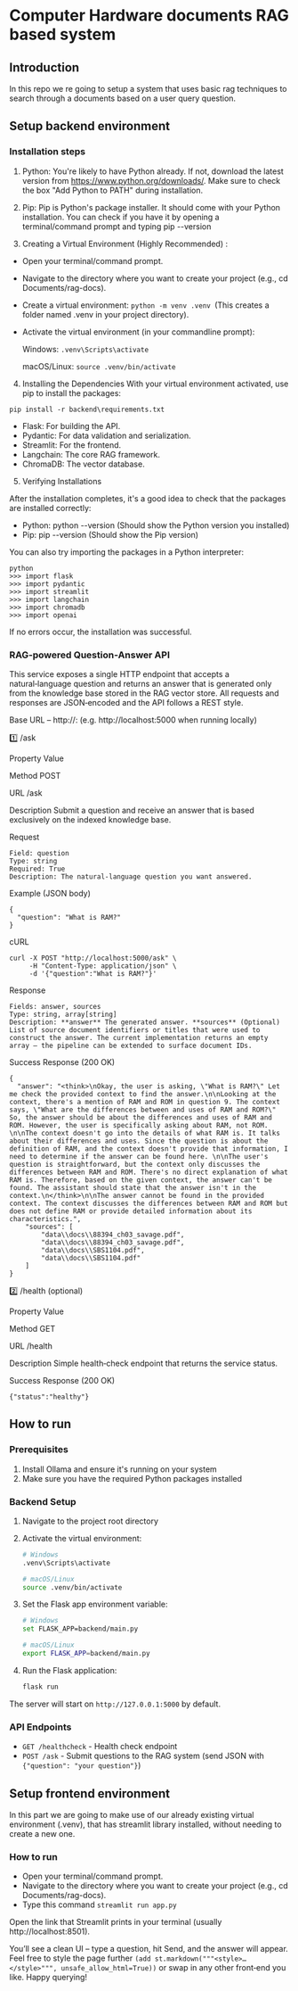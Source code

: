 # Computer Hardware documents RAG based system

## Introduction
In this repo we re going to setup a system that uses basic rag techniques to search through a documents based on a user query question.


## Setup backend environment

### Installation steps
1. Python: You're likely to have Python already. If not, download the latest version from https://www.python.org/downloads/. Make sure to check the box "Add Python to PATH" during installation.

2. Pip: Pip is Python's package installer. It should come with your Python installation. You can check if you have it by opening a terminal/command prompt and typing pip --version

3. Creating a Virtual Environment (Highly Recommended) :
- Open your terminal/command prompt.
- Navigate to the directory where you want to create your project (e.g., cd Documents/rag-docs).
- Create a virtual environment: ```python -m venv .venv ```(This creates a folder named .venv in your project directory).
- Activate the virtual environment (in your commandline prompt):

  Windows: ```.venv\Scripts\activate```

  macOS/Linux: ```source .venv/bin/activate```

4. Installing the Dependencies
With your virtual environment activated, use pip to install the packages:
```
pip install -r backend\requirements.txt
```
* Flask: For building the API.
* Pydantic: For data validation and serialization.
* Streamlit: For the frontend.
* Langchain: The core RAG framework.
* ChromaDB: The vector database.

5. Verifying Installations

After the installation completes, it's a good idea to check that the packages are installed correctly:

* Python: python --version (Should show the Python version you installed)
* Pip: pip --version (Should show the Pip version)

You can also try importing the packages in a Python interpreter:
```
python
>>> import flask
>>> import pydantic
>>> import streamlit
>>> import langchain
>>> import chromadb
>>> import openai
```
If no errors occur, the installation was successful.

### RAG‑powered Question‑Answer API

This service exposes a single HTTP endpoint that accepts a natural‑language question and returns an answer that is generated only from the knowledge base stored in the RAG vector store.
All requests and responses are JSON‑encoded and the API follows a REST style.

Base URL – http://<host>:<port>
(e.g. http://localhost:5000 when running locally)

1️⃣ /ask

Property	Value

Method	POST

URL	/ask

Description	Submit a question and receive an answer that is based exclusively on the indexed knowledge base.

Request 
```
Field: question
Type: string
Required: True
Description: The natural‑language question you want answered.
```
Example (JSON body)
```
{
  "question": "What is RAM?"
}
```
cURL
```
curl -X POST "http://localhost:5000/ask" \
     -H "Content-Type: application/json" \
     -d '{"question":"What is RAM?"}'
```
Response
```
Fields: answer, sources	
Type: string, array[string]
Description: **answer** The generated answer. **sources** (Optional) List of source document identifiers or titles that were used to construct the answer. The current implementation returns an empty array – the pipeline can be extended to surface document IDs.
```
Success Response (200 OK)
```
{
  "answer": "<think>\nOkay, the user is asking, \"What is RAM?\" Let me check the provided context to find the answer.\n\nLooking at the context, there's a mention of RAM and ROM in question 9. The context says, \"What are the differences between and uses of RAM and ROM?\" So, the answer should be about the differences and uses of RAM and ROM. However, the user is specifically asking about RAM, not ROM. \n\nThe context doesn't go into the details of what RAM is. It talks about their differences and uses. Since the question is about the definition of RAM, and the context doesn't provide that information, I need to determine if the answer can be found here. \n\nThe user's question is straightforward, but the context only discusses the differences between RAM and ROM. There's no direct explanation of what RAM is. Therefore, based on the given context, the answer can't be found. The assistant should state that the answer isn't in the context.\n</think>\n\nThe answer cannot be found in the provided context. The context discusses the differences between RAM and ROM but does not define RAM or provide detailed information about its characteristics.",
    "sources": [
        "data\\docs\\88394_ch03_savage.pdf",
        "data\\docs\\88394_ch03_savage.pdf",
        "data\\docs\\SBS1104.pdf",
        "data\\docs\\SBS1104.pdf"
    ]
}
```

2️⃣ /health (optional)

Property	Value

Method	GET

URL	/health

Description	Simple health‑check endpoint that returns the service status.

Success Response (200 OK)
```
{"status":"healthy"}
```

## How to run

### Prerequisites
1. Install Ollama and ensure it's running on your system
2. Make sure you have the required Python packages installed

### Backend Setup
1. Navigate to the project root directory
2. Activate the virtual environment:
   ```bash
   # Windows
   .venv\Scripts\activate
   
   # macOS/Linux
   source .venv/bin/activate
   ```

3. Set the Flask app environment variable:
   ```bash
   # Windows
   set FLASK_APP=backend/main.py
   
   # macOS/Linux
   export FLASK_APP=backend/main.py
   ```

4. Run the Flask application:
   ```bash
   flask run
   ```

The server will start on `http://127.0.0.1:5000` by default.

### API Endpoints
- `GET /healthcheck` - Health check endpoint
- `POST /ask` - Submit questions to the RAG system (send JSON with `{"question": "your question"}`)

## Setup frontend environment
In this part we are going to make use of our already existing virtual environment (.venv), that has streamlit library installed, without needing to create a new one.

### How to run

- Open your terminal/command prompt.
- Navigate to the directory where you want to create your project (e.g., cd Documents/rag-docs).
- Type this command `streamlit run app.py`

Open the link that Streamlit prints in your terminal (usually http://localhost:8501).

You’ll see a clean UI – type a question, hit Send, and the answer will appear.
Feel free to style the page further `(add st.markdown("""<style>…</style>""", unsafe_allow_html=True))` or swap in any other front‑end you like. Happy querying!